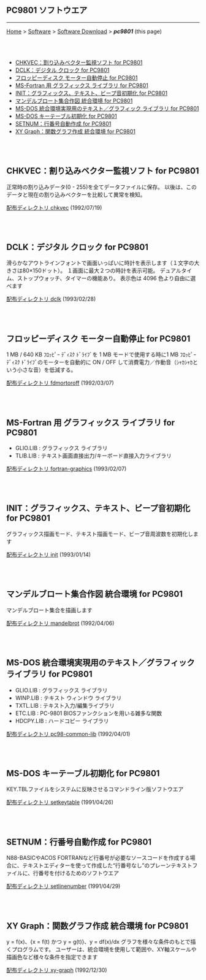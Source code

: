 ## PC9801 ソフトウエア<!-- omit in toc -->

---
[Home](https://oasis3855.github.io/webpage/) > [Software](https://oasis3855.github.io/webpage/software/index.html) > [Software Download](https://oasis3855.github.io/webpage/software/software-download.html) > ***pc9801*** (this page)

<br />
<br />

- [CHKVEC：割り込みベクター監視ソフト for PC9801](#chkvec割り込みベクター監視ソフト-for-pc9801)
- [DCLK：デジタル クロック for PC9801](#dclkデジタル-クロック-for-pc9801)
- [フロッピーディスク モーター自動停止 for PC9801](#フロッピーディスク-モーター自動停止-for-pc9801)
- [MS-Fortran 用 グラフィックス ライブラリ for PC9801](#ms-fortran-用-グラフィックス-ライブラリ-for-pc9801)
- [INIT：グラフィックス、テキスト、ビープ音初期化 for PC9801](#initグラフィックステキストビープ音初期化-for-pc9801)
- [マンデルブロート集合作図 統合環境 for PC9801](#マンデルブロート集合作図-統合環境-for-pc9801)
- [MS-DOS 統合環境実現用のテキスト／グラフィック ライブラリ for PC9801](#ms-dos-統合環境実現用のテキストグラフィック-ライブラリ-for-pc9801)
- [MS-DOS キーテーブル初期化 for PC9801](#ms-dos-キーテーブル初期化-for-pc9801)
- [SETNUM：行番号自動作成 for PC9801](#setnum行番号自動作成-for-pc9801)
- [XY Graph：関数グラフ作成 統合環境 for PC9801](#xy-graph関数グラフ作成-統合環境-for-pc9801)

<br />
<br />


## CHKVEC：割り込みベクター監視ソフト for PC9801

正常時の割り込みデータ(0 - 255)を全てデータファイルに保存。
以後は、このデータと現在の割り込みベクターを比較して異常を検知。 

[配布ディレクトリ chkvec](chkvec/README.md) (1992/07/19)

<br />
<br />

## DCLK：デジタル クロック for PC9801

滑らかなアウトラインフォントで画面いっぱいに時計を表示します（１文字の大きさは80×150ドット）。
１画面に最大２つの時計を表示可能。 デュアルタイム、ストップウォッチ、タイマーの機能あり。
表示色は 4096 色より自由に選べます

[配布ディレクトリ dclk](dclk/README.md) (1993/02/28)

<br />
<br />

## フロッピーディスク モーター自動停止 for PC9801

1 MB / 640 KB ﾌﾛｯﾋﾟｰ ﾃﾞｨｽｸ ﾄﾞﾗｲﾌﾞを 1 MB モードで使用する時に1 MB ﾌﾛｯﾋﾟｰ ﾃﾞｨｽｸ ﾄﾞﾗｲﾌﾞのモーターを自動的に ON / OFF して消費電力／作動音（ｼｬｶｼｬｶという小さな音）を低減する。

[配布ディレクトリ fdmortoroff](fdmortoroff/README.md) (1992/03/07)

<br />
<br />

## MS-Fortran 用 グラフィックス ライブラリ for PC9801

- GLIO.LIB : グラフィックス ライブラリ
- TLIB.LIB : テキスト画面直接出力/キーボード直接入力ライブラリ

[配布ディレクトリ fortran-graphics](fortran-graphics/README.md) (1993/02/07)

<br />
<br />

## INIT：グラフィックス、テキスト、ビープ音初期化 for PC9801

グラフィックス描画モード、テキスト描画モード、ビープ音周波数を初期化します

[配布ディレクトリ init](init/README.md) (1993/01/14)

<br />
<br />

## マンデルブロート集合作図 統合環境 for PC9801

マンデルブロート集合を描画します

[配布ディレクトリ mandelbrot](mandelbrot/README.md) (1992/04/06)

<br />
<br />

## MS-DOS 統合環境実現用のテキスト／グラフィック ライブラリ for PC9801

- GLIO.LIB : グラフィックス ライブラリ
- WINP.LIB : テキスト ウィンドウ ライブラリ
- TXTL.LIB : テキスト入力/編集ライブラリ
- ETC.LIB : PC-9801 BIOSファンクションを用いる雑多な関数
- HDCPY.LIB : ハードコピー ライブラリ

[配布ディレクトリ pc98-common-lib](pc98-common-lib/README.md) (1992/04/01)

<br />
<br />

## MS-DOS キーテーブル初期化 for PC9801

KEY.TBLファイルをシステムに反映させるコマンドライン版ソフトウエア

[配布ディレクトリ setkeytable](setkeytable/README.md) (1991/04/26)

<br />
<br />

## SETNUM：行番号自動作成 for PC9801

N88-BASICやACOS FORTRANなど行番号が必要なソースコードを作成する場合に、テキストエディターを使って作成した“行番号なし”のプレーンテキストファイルに、行番号を付けるためのソフトウエア

[配布ディレクトリ setlinenumber](setlinenumber/README.md) (1991/04/29)

<br />
<br />

## XY Graph：関数グラフ作成 統合環境 for PC9801

y = f(x)、{x = f(t) かつ y = g(t)}、y = df(x)/dx グラフを様々な条件のもとで描くプログラムです。 
ユーザーは、統合環境を使用して範囲や、XY軸スケールや描画色など様々な条件を指定できます

[配布ディレクトリ xy-graph](xy-graph/README.md) (1992/12/30)

<br />
<br />

